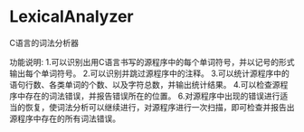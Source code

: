 # LexicalAnalyzer
C语言的词法分析器

功能说明:
	1.可以识别出用C语言书写的源程序中的每个单词符号，并以记号的形式输出每个单词符号。
	2.可以识别并跳过源程序中的注释。
	3.可以统计源程序中的语句行数、各类单词的个数、以及字符总数，并输出统计结果。
	4.可以检查源程序中存在的词法错误，并报告错误所在的位置。
	6.对源程序中出现的错误进行适当的恢复，使词法分析可以继续进行，对源程序进行一次扫描，即可检查并报告出源程序中存在的所有词法错误。

